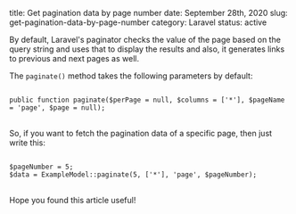 title: Get pagination data by page number
date: September 28th, 2020
slug: get-pagination-data-by-page-number
category: Laravel
status: active

By default, Laravel's paginator checks the value of the page based on the query string and uses that to display the results and also, it generates links to previous and next pages as well.

The `paginate()` method takes the following parameters by default:
<pre>
<code class="php">
public function paginate($perPage = null, $columns = ['*'], $pageName = 'page', $page = null);
</code>
</pre>

So, if you want to fetch the pagination data of a specific page, then just write this:
<pre>
<code class="php">
$pageNumber = 5;
$data = ExampleModel::paginate(5, ['*'], 'page', $pageNumber);
</code>
</pre>

Hope you found this article useful!